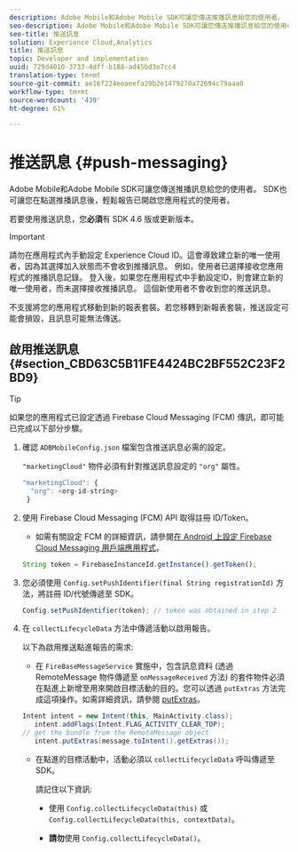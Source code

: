 ```yaml
---
description: Adobe Mobile和Adobe Mobile SDK可讓您傳送推播訊息給您的使用者。 SDK也可讓您在點選推播訊息後，輕鬆報告已開啟您應用程式的使用者。
seo-description: Adobe Mobile和Adobe Mobile SDK可讓您傳送推播訊息給您的使用者。 SDK也可讓您在點選推播訊息後，輕鬆報告已開啟您應用程式的使用者。
seo-title: 推送訊息
solution: Experience Cloud,Analytics
title: 推送訊息
topic: Developer and implementation
uuid: 729d4010-3733-4dff-b188-ad45bd3e7cc4
translation-type: tm+mt
source-git-commit: ae16f224eeaeefa29b2e1479270a72694c79aaa0
workflow-type: tm+mt
source-wordcount: '439'
ht-degree: 61%

---
```



# 推送訊息 {#push-messaging}

Adobe Mobile和Adobe Mobile SDK可讓您傳送推播訊息給您的使用者。 SDK也可讓您在點選推播訊息後，輕鬆報告已開啟您應用程式的使用者。

若要使用推送訊息，您&#x200B;**必須**&#x200B;有 SDK 4.6 版或更新版本。

>[!IMPORTANT]
>
>請勿在應用程式內手動設定 Experience Cloud ID。這會導致建立新的唯一使用者，因為其選擇加入狀態而不會收到推播訊息。 例如，使用者已選擇接收您應用程式的推播訊息記錄。 登入後，如果您在應用程式中手動設定ID，則會建立新的唯一使用者，而未選擇接收推播訊息。 這個新使用者不會收到您的推送訊息。
>
>不支援將您的應用程式移動到新的報表套裝。若您移轉到新報表套裝，推送設定可能會損毀，且訊息可能無法傳送。

## 啟用推送訊息 {#section_CBD63C5B11FE4424BC2BF552C23F2BD9}

>[!TIP]
>
>如果您的應用程式已設定透過 Firebase Cloud Messaging (FCM) 傳訊，即可能已完成以下部分步驟。

1. 確認 `ADBMobileConfig.json` 檔案包含推送訊息必需的設定。

   `"marketingCloud"` 物件必須有針對推送訊息設定的 `"org"` 屬性。

   ```js
   "marketingCloud": { 
     "org": <org-id-string> 
    }
   ```

1. 使用 Firebase Cloud Messaging (FCM) API 取得註冊 ID/Token。

   * 如需有關設定 FCM 的詳細資訊，請參閱[在 Android 上設定 Firebase Cloud Messaging 用戶端應用程式](https://firebase.google.com/docs/cloud-messaging/android/client)。

   ```js
   String token = FirebaseInstanceId.getInstance().getToken();
   ```

1. 您必須使用 `Config.setPushIdentifier(final String registrationId)` 方法，將註冊 ID/代號傳遞至 SDK。

   ```js
   Config.setPushIdentifier(token); // token was obtained in step 2
   ```

1. 在 `collectLifecycleData` 方法中傳遞活動以啟用報告。

   以下為啟用推送點進報告的需求:

   * 在 `FireBaseMessageService` 實施中，包含訊息資料 (透過 RemoteMessage 物件傳遞至 `onMessageReceived` 方法) 的套件物件必須在點進上新增至用來開啟目標活動的目的。您可以透過 `putExtras` 方法完成這項操作。如需詳細資訊，請參閱 [putExtras](https://developer.android.com/reference/android/content/Intent.html#putExtras(android.os.Bundle))。

   ```java
   Intent intent = new Intent(this, MainActivity.class);
      intent.addFlags(Intent.FLAG_ACTIVITY_CLEAR_TOP);
   // get the bundle from the RemoteMessage object
      intent.putExtras(message.toIntent().getExtras());
   ```

   * 在點進的目標活動中，活動必須以 `collectLifecycleData` 呼叫傳遞至 SDK。

      請記住以下資訊:

      * 使用 `Config.collectLifecycleData(this)` 或 `Config.collectLifecycleData(this, contextData)`。

      * **請勿**&#x200B;使用 `Config.collectLifecycleData()`。



